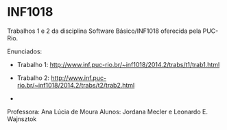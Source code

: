 # INF1018
Trabalhos 1 e 2 da disciplina Software Básico/INF1018 oferecida pela PUC-Rio. 

Enunciados:

- Trabalho 1: http://www.inf.puc-rio.br/~inf1018/2014.2/trabs/t1/trab1.html

- Trabalho 2: http://www.inf.puc-rio.br/~inf1018/2014.2/trabs/t2/trab2.html
- 

Professora: Ana Lúcia de Moura
Alunos: Jordana Mecler e Leonardo E. Wajnsztok
